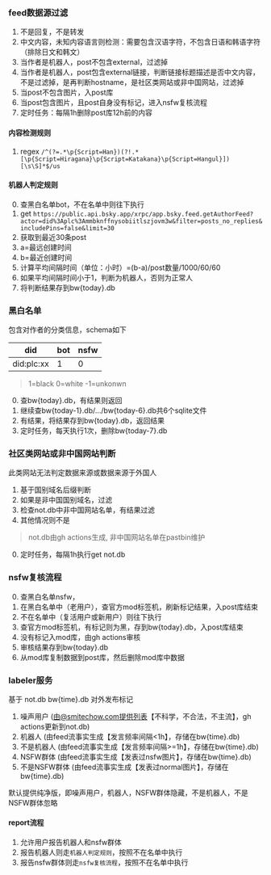 ### feed数据源过滤

1. 不是回复，不是转发
2. 中文内容，未知内容语言则检测：需要包含汉语字符，不包含日语和韩语字符（排除日文和韩文）
3. 当作者是机器人，post不包含external，过滤掉
4. 当作者是机器人，post包含external链接，判断链接标题描述是否中文内容，不是过滤掉，是再判断hostname，是社区类网站或非中国网站，过滤掉
5. 当post不包含图片，入post库
6. 当post包含图片，且post自身没有标记，进入nsfw复核流程
7. 定时任务：每隔1h删除post库12h前的内容

#### 内容检测规则

1. regex `/^(?=.*\p{Script=Han})(?!.*[\p{Script=Hiragana}\p{Script=Katakana}\p{Script=Hangul}])[\s\S]*$/us`

#### 机器人判定规则

0. 查黑白名单bot，不在名单中则往下执行
1. get `https://public.api.bsky.app/xrpc/app.bsky.feed.getAuthorFeed?actor=did%3Aplc%3Ammbknffnysobiitlszjovm3w&filter=posts_no_replies&includePins=false&limit=30`
2. 获取到最近30条post
3. a=最远创建时间
4. b=最近创建时间
5. 计算平均间隔时间（单位：小时）=(b-a)/post数量/1000/60/60
6. 如果平均间隔时间小于1，判断为机器人，否则为正常人
7. 将判断结果存到bw{today}.db

### 黑白名单

包含对作者的分类信息，schema如下

|did|bot|nsfw|
|---|---|----|
|did:plc:xx|1|0|

>1=black 0=white -1=unkonwn

0. 查bw{today}.db，有结果则返回
1. 继续查bw{today-1}.db/.../bw{today-6}.db共6个sqlite文件
2. 有结果，将结果存到bw{today}.db，返回结果
3. 定时任务，每天执行1次，删除bw{today-7}.db

### 社区类网站或非中国网站判断

此类网站无法判定数据来源或数据来源于外国人

1. 基于国别域名后缀判断
2. 如果是非中国国别域名，过滤
3. 检查not.db中非中国网站名单，有结果过滤
4. 其他情况则不是

> not.db由gh actions生成, 非中国网站名单在pastbin维护
0. 定时任务，每隔1h执行get not.db

### nsfw复核流程

0. 查黑白名单nsfw，
1. 在黑白名单中（老用户），查官方mod标签机，刷新标记结果，入post库结束
3. 不在名单中（复活用户或新用户）则往下执行
4. 查官方mod标签机，有标记则为黑，存到bw{today}.db，入post库结束
5. 没有标记入mod库，由gh actions审核
6. 审核结果存到bw{today}.db
8. 从mod库复制数据到post库，然后删除mod库中数据

### labeler服务

基于 not.db bw{time}.db 对外发布标记

1. 噪声用户 (由@smitechow.com提供列表【不科学，不合法，不主流】，gh actions更新到not.db)
2. 机器人 (由feed流事实生成【发言频率间隔<1h】，存储在bw{time}.db)
3. 不是机器人 (由feed流事实生成【发言频率间隔>=1h】，存储在bw{time}.db)
3. NSFW群体 (由feed流事实生成【发表过nsfw图片】，存储在bw{time}.db)
3. 不是NSFW群体 (由feed流事实生成【发表过normal图片】，存储在bw{time}.db)

默认提供纯净版，即噪声用户，机器人，NSFW群体隐藏，不是机器人，不是NSFW群体忽略

#### report流程

1. 允许用户报告机器人和nsfw群体
2. 报告机器人则走`机器人判定规则`，按照不在名单中执行
3. 报告nsfw群体则走`nsfw复核流程`，按照不在名单中执行